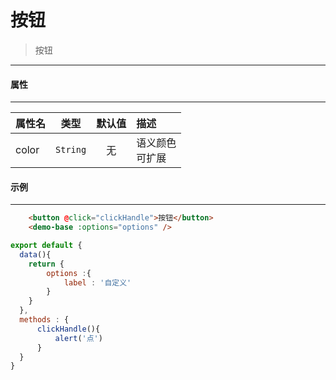 # 按钮
> 按钮
---

#### 属性
---
| 属性名   | 类型        | 默认值 | 描述                                                                     |
| :------- | :---------: | :----: | :----------------------------------------------------------------------- |
| color    | ` String `  | 无     | 语义颜色<br>可扩展 |

#### 示例
---
<template>
  <div class="container">
    <button @click="clickHandle" :disabled="true">禁用</button>
    <demo-base :options="options" @click="clickHandle" />
  </div>
</template>

<script>
export default {
    data(){
        return {    
            options :{
                label : '自定义'
            }
        }
    },
  methods : {
      clickHandle(){
          alert('点')
      }
  }
}
</script>
<style>
.container button{
    margin-right:10px;
}
</style>
``` html
    <button @click="clickHandle">按钮</button>
    <demo-base :options="options" />
```
``` js
export default {
  data(){
    return {    
        options :{
            label : '自定义'
        }
    }
  },
  methods : {
      clickHandle(){
          alert('点')
      }
  }
}
